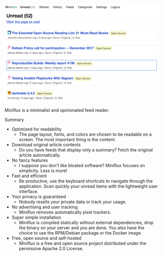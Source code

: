 
<img src="screenshot.png">

Miniflux is a minimalist and opinionated feed reader.


Summary

- Optimized for readability
    - The page layout, fonts, and colors are chosen to be readable on a screen. The most important thing is the content. 
- Download original article contents
    - Do you have feeds that display only a summary? Fetch the original article automatically. 
- No fancy features
    - I suppose you don't like bloated software? Miniflux focuses on simplicity. Less is more! 
- Fast and efficient
    - Be productive, use the keyboard shortcuts to navigate through the application. Scan quickly your unread items with the lightweight user interface. 
- Your privacy is guaranteed
    - Nobody resells your private data or track your usage. 
- No advertising and user tracking
    - Miniflux removes automatically pixel trackers. 
- Super simple installation
    - Miniflux is compiled statically without external dependencies, drop the binary on your server and you are done. You also have the choice to use the RPM/Debian package or the Docker image. 
- Free, open source and self-hosted
    - Miniflux is a free and open source project distributed under the permissive Apache 2.0 License. 
